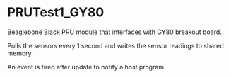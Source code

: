# PRUTest1_GY80

Beaglebone Black PRU module that interfaces with GY80 breakout board.

Polls the sensors every 1 second and writes the sensor readings to shared memory.

An event is fired after update to notify a host program.

